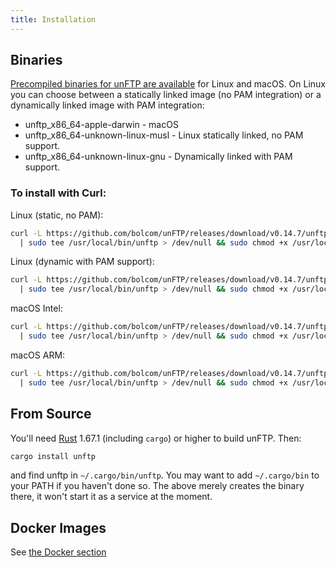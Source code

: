 ```yaml
---
title: Installation
---
```


## Binaries

[Precompiled binaries for unFTP are available](https://github.com/bolcom/unFTP/releases) for Linux and macOS. On Linux
you can choose between a statically linked image (no PAM integration) or a dynamically linked image with PAM
integration:

- unftp_x86_64-apple-darwin - macOS
- unftp_x86_64-unknown-linux-musl - Linux statically linked, no PAM support.
- unftp_x86_64-unknown-linux-gnu - Dynamically linked with PAM support.

### To install with Curl:

Linux (static, no PAM):

```sh
curl -L https://github.com/bolcom/unFTP/releases/download/v0.14.7/unftp_x86_64-unknown-linux-musl \
  | sudo tee /usr/local/bin/unftp > /dev/null && sudo chmod +x /usr/local/bin/unftp
```

Linux (dynamic with PAM support):

```sh
curl -L https://github.com/bolcom/unFTP/releases/download/v0.14.7/unftp_x86_64-unknown-linux-gnu \
  | sudo tee /usr/local/bin/unftp > /dev/null && sudo chmod +x /usr/local/bin/unftp
```

macOS Intel:

```sh
curl -L https://github.com/bolcom/unFTP/releases/download/v0.14.7/unftp_x86_64-apple-darwin \
  | sudo tee /usr/local/bin/unftp > /dev/null && sudo chmod +x /usr/local/bin/unftp
```

macOS ARM:

```sh
curl -L https://github.com/bolcom/unFTP/releases/download/v0.14.7/unftp_aarch64-apple-darwin \
  | sudo tee /usr/local/bin/unftp > /dev/null && sudo chmod +x /usr/local/bin/unftp
```

## From Source

You'll need [Rust](https://rust-lang.org) 1.67.1 (including `cargo`) or higher to build unFTP. Then:

```sh
cargo install unftp
```

and find unftp in `~/.cargo/bin/unftp`. You may want to add `~/.cargo/bin` to your PATH if you haven't done so. The
above
merely creates the binary there, it won't start it as a service at the moment.

## Docker Images

See [the Docker section](/server/docker)
